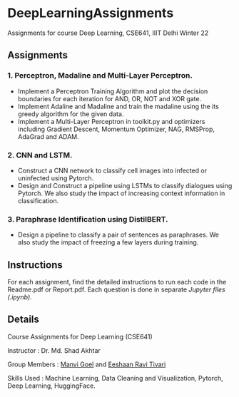 # DeepLearningAssignments
Assignments for course Deep Learning, CSE641, IIIT Delhi Winter 22

## Assignments
### 1. Perceptron, Madaline and Multi-Layer Perceptron. 
* Implement a Perceptron Training Algorithm and plot the decision boundaries for each iteration for AND, OR, NOT and XOR gate. 
* Implement Adaline and Madaline and train the madaline using the its greedy algorithm for the given data. 
* Implement a Multi-Layer Perceptron in toolkit.py and optimizers including Gradient Descent, Momentum Optimizer, NAG, RMSProp, AdaGrad and ADAM. 

### 2. CNN and LSTM.
* Construct a CNN network to classify cell images into infected or uninfected using Pytorch.
* Design and Construct a pipeline using LSTMs to classify dialogues using Pytorch. We also study the impact of increasing context information in classification. 

### 3. Paraphrase Identification using DistilBERT.
* Design a pipeline to classify a pair of sentences as paraphrases. We also study the impact of freezing a few layers during training. 

## Instructions
For each assignment, find the detailed instructions to run each code in the Readme.pdf or Report.pdf. 
Each question is done in separate *Jupyter files (.ipynb)*. 

## Details
Course Assignments for Deep Learning (CSE641) 

Instructor : Dr. Md. Shad Akhtar

Group Members : [Manvi Goel](https://github.com/ManviGoel26) and [Eeshaan Ravi Tivari](https://github.com/eeshaan-ravi-tivari)

Skills Used : Machine Learning, Data Cleaning and Visualization, Pytorch, Deep Learning, HuggingFace. 

